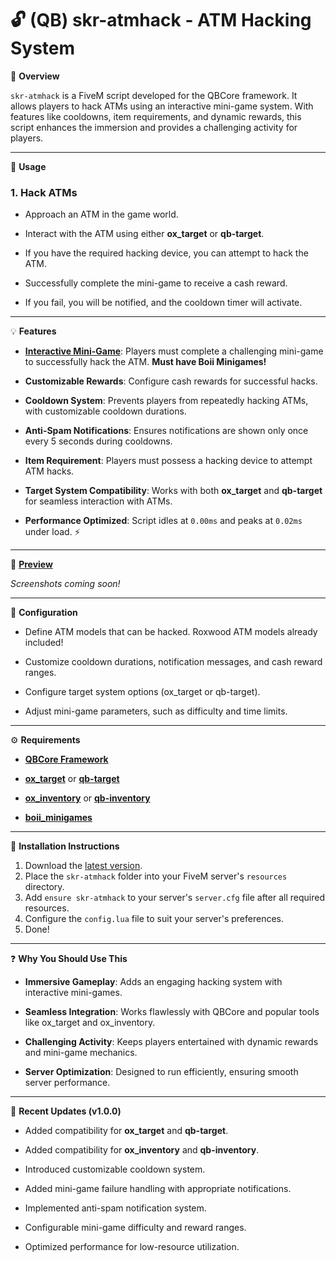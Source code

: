 <h1>🔓 (QB) skr-atmhack - ATM Hacking System </h1>

📜 **Overview**

`skr-atmhack` is a FiveM script developed for the QBCore framework. It allows players to hack ATMs using an interactive mini-game system. With features like cooldowns, item requirements, and dynamic rewards, this script enhances the immersion and provides a challenging activity for players.

---

📱 **Usage**

### 1. Hack ATMs
- Approach an ATM in the game world.

- Interact with the ATM using either **ox_target** or **qb-target**.

- If you have the required hacking device, you can attempt to hack the ATM.
 
- Successfully complete the mini-game to receive a cash reward.

- If you fail, you will be notified, and the cooldown timer will activate.

---

💡 **Features**
- [**Interactive Mini-Game**](https://github.com/boiidevelopment/boii_minigames): Players must complete a challenging mini-game to successfully hack the ATM. **Must have Boii Minigames!**

- **Customizable Rewards**: Configure cash rewards for successful hacks.

- **Cooldown System**: Prevents players from repeatedly hacking ATMs, with customizable cooldown durations.

- **Anti-Spam Notifications**: Ensures notifications are shown only once every 5 seconds during cooldowns.
 
- **Item Requirement**: Players must possess a hacking device to attempt ATM hacks.

- **Target System Compatibility**: Works with both **ox_target** and **qb-target** for seamless interaction with ATMs.

- **Performance Optimized**: Script idles at `0.00ms` and peaks at `0.02ms` under load. ⚡

---

📸 [**Preview**](https://streamable.com/dzf5m8)

*Screenshots coming soon!*

---

🔧 **Configuration**

- Define ATM models that can be hacked. Roxwood ATM models already included!

- Customize cooldown durations, notification messages, and cash reward ranges.

- Configure target system options (ox_target or qb-target).

- Adjust mini-game parameters, such as difficulty and time limits.

---

⚙️ **Requirements**

- [**QBCore Framework**](https://github.com/qbcore-framework/qb-core)

- [**ox_target**](https://github.com/overextended/ox_target) or [**qb-target**](https://github.com/qbcore-framework/qb-target)

- [**ox_inventory**](https://github.com/overextended/ox_inventory) or [**qb-inventory**](https://github.com/qbcore-framework/qb-inventory)

- [**boii_minigames**](https://github.com/boiidevelopment/boii_minigames)

---

🚀 **Installation Instructions**

1. Download the [latest version](https://github.com/shreddykr/skr-atmhack/releases/latest).
2. Place the `skr-atmhack` folder into your FiveM server's `resources` directory.
3. Add `ensure skr-atmhack` to your server's `server.cfg` file after all required resources.
4. Configure the `config.lua` file to suit your server's preferences.
5. Done!

---

❓ **Why You Should Use This**

- **Immersive Gameplay**: Adds an engaging hacking system with interactive mini-games.

- **Seamless Integration**: Works flawlessly with QBCore and popular tools like ox_target and ox_inventory.

- **Challenging Activity**: Keeps players entertained with dynamic rewards and mini-game mechanics.

- **Server Optimization**: Designed to run efficiently, ensuring smooth server performance.

---

📂 **Recent Updates (v1.0.0)**

- Added compatibility for **ox_target** and **qb-target**.
 
- Added compatibility for **ox_inventory** and **qb-inventory**.

- Introduced customizable cooldown system.

- Added mini-game failure handling with appropriate notifications.

- Implemented anti-spam notification system.

- Configurable mini-game difficulty and reward ranges.

- Optimized performance for low-resource utilization.
